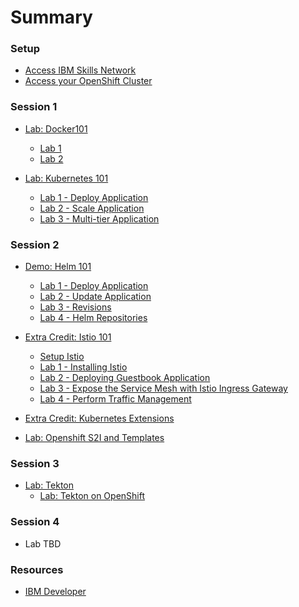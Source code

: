 # Summary

<!-- Rules of SUMMARY.md are here: https://docs.gitbook.com/integrations/github/content-configuration#summary -->
<!-- All headings MUST be THREE hashmarks (###) -->
<!-- Indented bullets (4 spaces) will make the first line be a section -->

### Setup

* [Access IBM Skills Network](pre-work/client-skillsNetwork.md)
* [Access your OpenShift Cluster](pre-work/server-openshift.md)

### Session 1

* [Lab: Docker101](generatedContent/docker101/README.md)
    * [Lab 1](generatedContent/docker101/lab-1/README.md)
    * [Lab 2](generatedContent/docker101/lab-2/README.md)

* [Lab: Kubernetes 101](generatedContent/kube101/README.md)
    * [Lab 1 - Deploy Application](generatedContent/kube101/Lab1/README.md)
    * [Lab 2 - Scale Application](generatedContent/kube101/Lab2/README.md)
    * [Lab 3 - Multi-tier Application](generatedContent/kube101/Lab3/README.md)
    
### Session 2
* [Demo: Helm 101](generatedContent/helm101/README.md)
    * [Lab 1 - Deploy Application](generatedContent/helm101/Lab1/README.md)
    * [Lab 2 - Update Application](generatedContent/helm101/Lab2/README.md)
    * [Lab 3 - Revisions](generatedContent/helm101/Lab3/README.md)
    * [Lab 4 - Helm Repositories](generatedContent/helm101/Lab4/README.md)

* [Extra Credit: Istio 101](istio101/README.md)
    * [Setup Istio](istio101/setup.md)
    * [Lab 1 - Installing Istio](generatedContent/istio101/exercise-2/README.md)
    * [Lab 2 - Deploying Guestbook Application](istio101/exercise-3/README.md)
    * [Lab 3 - Expose the Service Mesh with Istio Ingress Gateway](istio101/exercise-5/README.md)
    * [Lab 4 - Perform Traffic Management](istio101/exercise-6/README.md)

* [Extra Credit: Kubernetes Extensions](https://github.com/remkohdev/kubernetes-extensions.git)

* [Lab: Openshift S2I and Templates](generatedContent/app-modernization-openshift-s2i-templates-lab-shared/README.md)

### Session 3

* [Lab: Tekton](pre-work/tools-install-tekton.md)
    * [Lab: Tekton on OpenShift](generatedContent/tekton-tutorial-openshift/README.md)

### Session 4

* Lab TBD

### Resources

* [IBM Developer](https://developer.ibm.com)